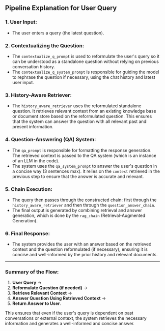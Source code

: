 ## Pipeline Explanation for User Query

### 1. **User Input**:

- The user enters a query (the latest question).

### 2. **Contextualizing the Question**:

- The `contextualize_q_prompt` is used to reformulate the user's query so it can be understood as a standalone question without relying on previous conversation history.
- The `contextualize_q_system_prompt` is responsible for guiding the model to rephrase the question if necessary, using the chat history and latest user input.

### 3. **History-Aware Retriever**:

- The `history_aware_retriever` uses the reformulated standalone question. It retrieves relevant context from an existing knowledge base or document store based on the reformulated question. This ensures that the system can answer the question with all relevant past and present information.

### 4. **Question-Answering (QA) System**:

- The `qa_prompt` is responsible for formatting the response generation. The retrieved context is passed to the QA system (which is an instance of an LLM in the code).
- The system uses the `qa_system_prompt` to answer the user's question in a concise way (3 sentences max). It relies on the `context` retrieved in the previous step to ensure that the answer is accurate and relevant.

### 5. **Chain Execution**:

- The query then passes through the constructed chain: first through the `history_aware_retriever` and then through the `question_answer_chain`.
- The final output is generated by combining retrieval and answer generation, which is done by the `rag_chain` (Retrieval-Augmented Generation).

### 6. **Final Response**:

- The system provides the user with an answer based on the retrieved context and the question reformulated (if necessary), ensuring it is concise and well-informed by the prior history and relevant documents.

---

### **Summary of the Flow**:

1. **User Query** →
2. **Reformulate Question (if needed)** →
3. **Retrieve Relevant Context** →
4. **Answer Question Using Retrieved Context** →
5. **Return Answer to User**.

This ensures that even if the user's query is dependent on past conversations or external context, the system retrieves the necessary information and generates a well-informed and concise answer.
